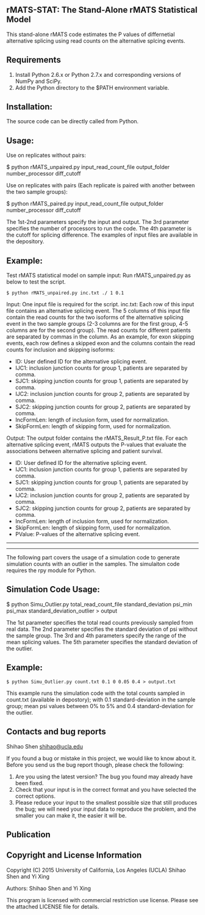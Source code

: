 ## rMATS-STAT: The Stand-Alone rMATS Statistical Model

This stand-alone rMATS code estimates the P values of differnetial alternative splicing using read counts on the alternative splcing events.

Requirements
------------
1. Install Python 2.6.x or Python 2.7.x and corresponding versions of NumPy and
SciPy.
2. Add the Python directory to the $PATH environment variable.

Installation:
------------
The source code can be directly called from Python.

Usage:
--------------------------------
Use on replicates without pairs:

$ python rMATS_unpaired.py input_read_count_file output_folder number_processor diff_cutoff

Use on replicates with pairs (Each replicate is paired with another between the two sample groups):

$ python rMATS_paired.py input_read_count_file output_folder number_processor diff_cutoff

The 1st-2nd parameters specify the input and output. The 3rd parameter specifies the number of processors to run the code. The 4th parameter is the cutoff for splicing difference. The examples of input files are available in the depository. 

Example:
--------------------------------
Test rMATS statistical model on sample input:
Run rMATS_unpaired.py as below to test the script.

    $ python rMATS_unpaired.py inc.txt ./ 1 0.1

Input: One input file is required for the script. inc.txt: Each row of
this input file contains an alternative splicing event. The 5 columns of this
input file contain the read counts for the two isoforms of the alternative
splicing event in the two sample groups (2-3 columns are for the first group, 4-5 columns are for the second group). The read counts for different patients are separated by commas
in the column. As an example, for exon skipping events, each row defines a
skipped exon and the columns contain the read counts for inclusion and skipping
isoforms:
- ID: User defined ID for the alternative splicing event.
- IJC1: inclusion junction counts for group 1, patients are separated by comma.
- SJC1: skipping junction counts for group 1, patients are separated by comma.
- IJC2: inclusion junction counts for group 2, patients are separated by comma.
- SJC2: skipping junction counts for group 2, patients are separated by comma.
- IncFormLen: length of inclusion form, used for normalization.
- SkipFormLen: length of skipping form, used for normalization.

Output: The output folder contains the rMATS_Result_P.txt file. For each alternative splicing event, rMATS outputs the P-values that evaluate the associations between alternative splicing and patient survival.
- ID: User defined ID for the alternative splicing event.
- IJC1: inclusion junction counts for group 1, patients are separated by comma.
- SJC1: skipping junction counts for group 1, patients are separated by comma.
- IJC2: inclusion junction counts for group 2, patients are separated by comma.
- SJC2: skipping junction counts for group 2, patients are separated by comma.
- IncFormLen: length of inclusion form, used for normalization.
- SkipFormLen: length of skipping form, used for normalization.
- PValue: P-values of the alternative splicing event.

--------------------------------
--------------------------------
The following part covers the usage of a simulation code to generate simulation counts with an outlier in the samples. The simulaiton code requires the rpy module for Python.

Simulation Code Usage:
--------------------------------
$ python Simu_Outlier.py total_read_count_file standard_deviation psi_min  psi_max standard_deviation_outlier > output

The 1st parameter specifies the total read counts previously sampled from real data. The 2nd parameter specifies the standard deviation of psi without the sample group. The 3rd and 4th parameters specify the range of the mean splicing values. The 5th parameter specifies the standard deviation of the outlier. 

Example:
--------------------------------

    $ python Simu_Outlier.py count.txt 0.1 0 0.05 0.4 > output.txt

This example runs the simulation code with the total counts sampled in count.txt (available in depostory); with 0.1 standard-deviation in the sample group; mean psi values between 0% to 5% and 0.4 standard-deviation for the outlier.

Contacts and bug reports
------------------------
Shihao Shen
shihao@ucla.edu

If you found a bug or mistake in this project, we would like to know about it.
Before you send us the bug report though, please check the following:

1. Are you using the latest version? The bug you found may already have been
   fixed.
2. Check that your input is in the correct format and you have selected the
   correct options.
3. Please reduce your input to the smallest possible size that still produces
   the bug; we will need your input data to reproduce the problem, and the
   smaller you can make it, the easier it will be.

Publication
------------

Copyright and License Information
---------------------------------
Copyright (C) 2015 University of California, Los Angeles (UCLA)
Shihao Shen and Yi Xing

Authors: Shihao Shen and Yi Xing

This program is licensed with commercial restriction use license. Please see the attached LICENSE file for details.

